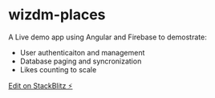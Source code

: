 # wizdm-places

A Live demo app using Angular and Firebase to demostrate:
* User authenticaiton and management
* Database paging and syncronization
* Likes counting to scale

[Edit on StackBlitz ⚡️](https://stackblitz.com/edit/wizdm-places)